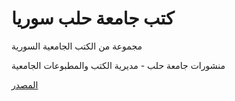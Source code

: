 # كتب جامعة حلب سوريا

مجموعة من الكتب الجامعية السورية

منشورات جامعة حلب - مديرية الكتب والمطبوعات الجامعية

[المصدر](https://e-learning.alepuniv.edu.sy/course/index.php)
